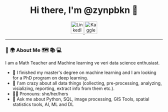 <div id="header" align= "center">
  <h1>
      Hi there, I'm @zynpbkn 👋
  </h1>
  <div id="badges">
    <a href="https://www.linkedin.com/in/zeynep-bakan-ba1996308/">
      <img src="https://edent.github.io/SuperTinyIcons/images/svg/linkedin.svg" alt="LinkedIn" width="40px" />
    </a>
     <a href="https://www.kaggle.com/zeynepbakan">
      <img src="https://edent.github.io/SuperTinyIcons/images/svg/kaggle.svg" alt="Kaggle" width="40px"/>
    </a>
   
  </div>
</div>

---

### 🥳 🌍 About Me 🗺 📚 💻
I am a Math Teacher and Machine learning ve veri data science enthusiast.
- 🌱 I finished my master's degree on machine learning and I am looking for a PhD program on deep learning.
- 🧠 I'am crazy about all data things (collecting, pre-processing, analyzing, visializing, reporting, extract info from them etc.).
- 👩‍💻 Pronouns: she/her/hers
- 💬 Ask me about  Python, SQL, image processing, GIS Tools, spatial statistics tools, AI, ML and DL 
 <!--
- ✍️ I try to write regularly on [Medium](https://medium.com/@nimetkaragz).

---

### Languages and Tools
<div>
  <img align="left" alt="angular" width="40px" height="40" src="https://www.vectorlogo.zone/logos/angular/angular-icon.svg" />&nbsp;
  <img align="left" alt="html" width="40px" height="40" src="https://www.vectorlogo.zone/logos/w3_html5/w3_html5-icon.svg" />&nbsp;
  <img align="left" alt="css" width="40px" height="40" src="https://www.vectorlogo.zone/logos/w3_css/w3_css-official.svg" />&nbsp;
  <img align="left" alt="js" width="40px" height="40" src="https://www.vectorlogo.zone/logos/javascript/javascript-vertical.svg" />&nbsp;
  <img align="left" alt="dotnet" width="40px" height="40" src="https://www.vectorlogo.zone/logos/dotnet/dotnet-vertical.svg" />&nbsp;
  <img align="left" alt="nodejs" width="40px" height="40" src="https://www.vectorlogo.zone/logos/nodejs/nodejs-icon.svg" />&nbsp;
  <img align="left" alt="python" width="40px" height="40" src="https://raw.githubusercontent.com/jmnote/z-icons/master/svg/python.svg" />&nbsp;
  <img align="left" alt="jupyter" width="40px" height="40" src="https://www.vectorlogo.zone/logos/jupyter/jupyter-icon.svg" />&nbsp;
  <img align="left" alt="QGIS" height="40" src="https://www.vectorlogo.zone/logos/qgis/qgis-icon.svg"/>&nbsp;
  <img align="left" alt="postgresql" height="40" src="https://img.icons8.com/color/40/000000/postgreesql.png"/>&nbsp;
  <img align="left" alt="mysql" height="40" src="https://www.vectorlogo.zone/logos/mysql/mysql-icon.svg"/>&nbsp;
  <img align="left" alt="postman" width="40px" height="40" src="https://www.vectorlogo.zone/logos/getpostman/getpostman-icon.svg" />&nbsp;
  <br> <br>
  <img align="left" alt="elastic" width="40px" height="40" src="https://www.vectorlogo.zone/logos/elastic/elastic-icon.svg" />&nbsp;
  <img align="left" alt="docker" width="40px" height="40" src="https://www.vectorlogo.zone/logos/docker/docker-tile.svg" />&nbsp;
  <img align="left" alt="kubernetes" width="40px" height="40" src="https://www.vectorlogo.zone/logos/kubernetes/kubernetes-icon.svg" />&nbsp;
  <img align="left" alt="jira" width="40px" height="40" src="https://www.vectorlogo.zone/logos/atlassian_jira/atlassian_jira-icon.svg" />&nbsp;
  <img align="left" alt="github" width="40px" height="40" src="https://www.vectorlogo.zone/logos/github/github-icon.svg" />&nbsp;
  
</div>

---

### :fire: My Stats

[![Top Langs](https://github-readme-stats.vercel.app/api/top-langs/?username=NimetKrgz&layout=compact&theme=material-palenight)](https://github.com/anuraghazra/github-readme-stats)

[![Nimet's GitHub Stats](https://github-readme-stats.vercel.app/api?username=NimetKrgz&layout=compact&theme=material-palenight)](https://github.com/anuraghazra/github-readme-stats)

[![GitHub Streak](http://github-readme-streak-stats.herokuapp.com?user=NimetKrgz&theme=material-palenight)](https://git.io/streak-stats)

![](https://komarev.com/ghpvc/?username=NimetKrgz&label=PROFILE+VIEWS)
---

<div align="center"><img src="https://raw.githubusercontent.com/platane/snk/output/github-contribution-grid-snake-dark.svg" /></div>
<!-- <div  align="center"> <img src="https://github.com/rmya/rmya/blob/output/github-contribution-grid-snake.svg" /></div> -->

<!--
**NimetKrgz/NimetKrgz** is a ✨ _special_ ✨ repository because its `README.md` (this file) appears on your GitHub profile.

Here are some ideas to get you started:

- 🔭 I’m currently working on ....
- 🌱 I’m currently learning ...
- 👯 I’m looking to collaborate on ...
- 🤔 I’m looking for help with ...
- 💬 Ask me about ...
- 📫 How to reach me: ...
- 😄 Pronouns: ...
- ⚡ Fun fact: ...
- 🤩


